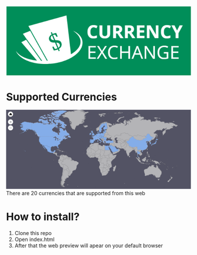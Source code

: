 ![](https://github.com/asemshaath/Currency-Exchange/blob/main/logo.png)
# Supported Currencies #
![](https://github.com/asemshaath/Currency-Exchange/blob/main/Images/amCharts.png)
There are 20 currencies that are supported from this web
# How to install? #
1) Clone this repo
2) Open index.html
3) After that the web preview will apear on your default browser


